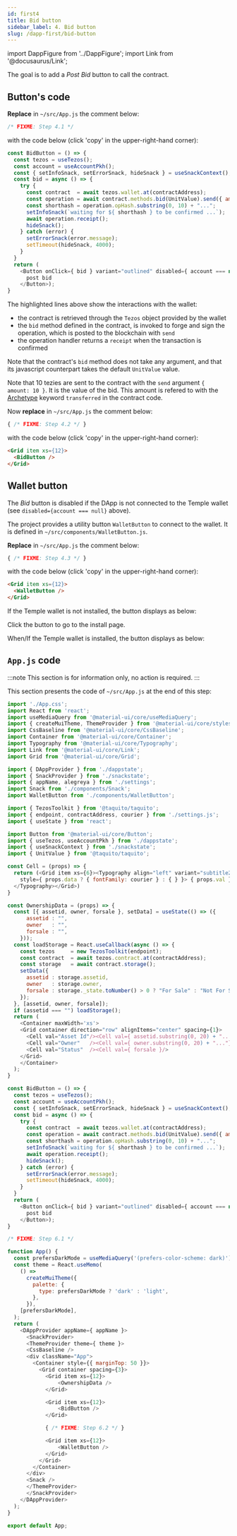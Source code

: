 ```yaml
---
id: first4
title: Bid button
sidebar_label: 4. Bid button
slug: /dapp-first/bid-button
---
```

import DappFigure from '../DappFigure';
import Link from '@docusaurus/Link';

The goal is to add a *Post Bid* button to call the contract.
## Button's code

**Replace** in `~/src/App.js` the comment below:

```js
/* FIXME: Step 4.1 */
```

with the code below (click 'copy' in the upper-right-hand corner):

```js {7-8,11}
const BidButton = () => {
  const tezos = useTezos();
  const account = useAccountPkh();
  const { setInfoSnack, setErrorSnack, hideSnack } = useSnackContext();
  const bid = async () => {
    try {
      const contract  = await tezos.wallet.at(contractAddress);
      const operation = await contract.methods.bid(UnitValue).send({ amount: 10 });
      const shorthash = operation.opHash.substring(0, 10) + "...";
      setInfoSnack(`waiting for ${ shorthash } to be confirmed ...`);
      await operation.receipt();
      hideSnack();
    } catch (error) {
      setErrorSnack(error.message);
      setTimeout(hideSnack, 4000);
    }
  }
  return (
    <Button onClick={ bid } variant="outlined" disabled={ account === null }>
      post bid
    </Button>);
}
```

The highlighted lines above show the interactions with the wallet:
* the contract is retrieved through the `Tezos` object provided by the wallet
* the `bid` method defined in the <Link to='/docs/dapp-first/contract#entrypoints'>contract</Link>, is invoked to forge and sign the operation, which is posted to the blockchain with `send`
* the operation handler returns a `receipt` when the transaction is confirmed

Note that the contract's `bid` method does not take any argument, and that its javascript counterpart takes the default `UnitValue` value.

Note that 10 tezies are sent to the contract with the `send` argument `{ amount: 10 }`. It is the value of the bid. This amount is refered to with the <a href='https://archetype-lang.org/'>Archetype</a> keyword `transferred` in the contract <Link to='/docs/dapp-first/contract#copy-contract-code'>code</Link>.

Now **replace** in `~/src/App.js` the comment below:

```js
{ /* FIXME: Step 4.2 */ }
```

with the code below (click 'copy' in the upper-right-hand corner):

```html
<Grid item xs={12}>
  <BidButton />
</Grid>
```

## Wallet button

The *Bid* button is disabled if the DApp is not connected to the <Link to='/docs/dapp-tools/thanos'>Temple wallet</Link> (see `disabled={account === null}` above).

The project provides a utility button `WalletButton` to connect to the wallet. It is defined in `~/src/components/WalletButton.js`.

**Replace** in `~/src/App.js` the comment below:

```js
{ /* FIXME: Step 4.3 */ }
```

with the code below (click 'copy' in the upper-right-hand corner):

```html
<Grid item xs={12}>
  <WalletButton />
</Grid>
```

If the <Link to='/docs/dapp-tools/thanos'>Temple wallet</Link> is not installed, the button displays as below:

<DappFigure img='wallet_button1.png' width='50%'/>

Click the button to go to the install page.

When/If the <Link to='/docs/dapp-tools/thanos'>Temple wallet</Link> is installed, the button displays as below:

<DappFigure img='wallet_button2.png' width='50%'/>

## `App.js` code

:::note
This section is for information only, no action is required.
:::

This section presents the code of `~/src/App.js` at the end of this step:

```js {60-81,108-110,114-116}
import './App.css';
import React from 'react';
import useMediaQuery from '@material-ui/core/useMediaQuery';
import { createMuiTheme, ThemeProvider } from '@material-ui/core/styles';
import CssBaseline from '@material-ui/core/CssBaseline';
import Container from '@material-ui/core/Container';
import Typography from '@material-ui/core/Typography';
import Link from '@material-ui/core/Link';
import Grid from '@material-ui/core/Grid';

import { DAppProvider } from './dappstate';
import { SnackProvider } from './snackstate';
import { appName, alegreya } from './settings';
import Snack from './components/Snack';
import WalletButton from './components/WalletButton';

import { TezosToolkit } from '@taquito/taquito';
import { endpoint, contractAddress, courier } from './settings.js';
import { useState } from 'react';

import Button from '@material-ui/core/Button';
import { useTezos, useAccountPkh } from './dappstate';
import { useSnackContext } from './snackstate';
import { UnitValue } from '@taquito/taquito';

const Cell = (props) => {
  return (<Grid item xs={6}><Typography align="left" variant="subtitle2"
    style={ props.data ? { fontFamily: courier } : { } }> { props.val }
  </Typography></Grid>)
}

const OwnershipData = (props) => {
  const [{ assetid, owner, forsale }, setData] = useState(() => ({
      assetid : "",
      owner   : "",
      forsale : "",
    }));
  const loadStorage = React.useCallback(async () => {
    const tezos     = new TezosToolkit(endpoint);
    const contract  = await tezos.contract.at(contractAddress);
    const storage   = await contract.storage();
    setData({
      assetid : storage.assetid,
      owner   : storage.owner,
      forsale : storage._state.toNumber() > 0 ? "For Sale" : "Not For Sale",
    });
  }, [assetid, owner, forsale]);
  if (assetid === "") loadStorage();
  return (
    <Container maxWidth='xs'>
    <Grid container direction="row" alignItems="center" spacing={1}>
      <Cell val="Asset Id"/><Cell val={ assetid.substring(0, 20) + "..."} data/>
      <Cell val="Owner"   /><Cell val={ owner.substring(0, 20) + "..."} data/>
      <Cell val="Status"  /><Cell val={ forsale }/>
    </Grid>
    </Container>
  );
}

const BidButton = () => {
  const tezos = useTezos();
  const account = useAccountPkh();
  const { setInfoSnack, setErrorSnack, hideSnack } = useSnackContext();
  const bid = async () => {
    try {
      const contract  = await tezos.wallet.at(contractAddress);
      const operation = await contract.methods.bid(UnitValue).send({ amount: 10 });
      const shorthash = operation.opHash.substring(0, 10) + "...";
      setInfoSnack(`waiting for ${ shorthash } to be confirmed ...`);
      await operation.receipt();
      hideSnack();
    } catch (error) {
      setErrorSnack(error.message);
      setTimeout(hideSnack, 4000);
    }
  }
  return (
    <Button onClick={ bid } variant="outlined" disabled={ account === null }>
      post bid
    </Button>);
}

/* FIXME: Step 6.1 */

function App() {
  const prefersDarkMode = useMediaQuery('(prefers-color-scheme: dark)');
  const theme = React.useMemo(
    () =>
      createMuiTheme({
        palette: {
          type: prefersDarkMode ? 'dark' : 'light',
        },
      }),
    [prefersDarkMode],
  );
  return (
    <DAppProvider appName={ appName }>
      <SnackProvider>
      <ThemeProvider theme={ theme }>
      <CssBaseline />
      <div className="App">
        <Container style={{ marginTop: 50 }}>
          <Grid container spacing={3}>
            <Grid item xs={12}>
                <OwnershipData />
            </Grid>

            <Grid item xs={12}>
                <BidButton />
            </Grid>

            { /* FIXME: Step 6.2 */ }

            <Grid item xs={12}>
                <WalletButton />
            </Grid>
          </Grid>
        </Container>
      </div>
      <Snack />
      </ThemeProvider>
      </SnackProvider>
    </DAppProvider>
  );
}

export default App;
```
